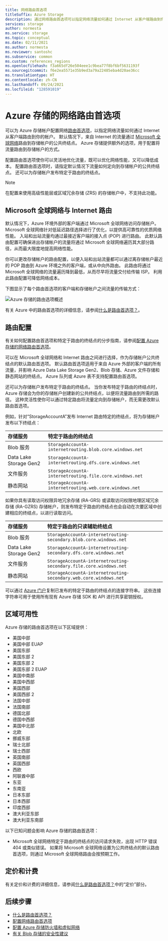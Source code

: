 ```yaml
---
title: 网络路由首选项
titleSuffix: Azure Storage
description: 通过网络路由首选项可以指定网络流量如何通过 Internet 从客户端路由到你的帐户。
services: storage
author: normesta
ms.service: storage
ms.topic: conceptual
ms.date: 02/11/2021
ms.author: normesta
ms.reviewer: santoshc
ms.subservice: common
ms.custom: references_regions
ms.openlocfilehash: f3a665df26e504eee1c9bea77f8bf6bf5631193f
ms.sourcegitcommit: f6e2ea5571e35b9ed3a79a22485eba4d20ae36cc
ms.translationtype: HT
ms.contentlocale: zh-CN
ms.lasthandoff: 09/24/2021
ms.locfileid: "128591019"
---
```

# <a name="network-routing-preference-for-azure-storage"></a>Azure 存储的网络路由首选项

可以为 Azure 存储帐户配置网络[路由首选项](../../virtual-network/routing-preference-overview.md)，以指定网络流量如何通过 Internet 从客户端路由到你的帐户。 默认情况下，来自 Internet 的流量通过 [Microsoft 全球网络](../../networking/microsoft-global-network.md)路由到存储帐户的公共终结点。 Azure 存储提供额外的选项，用于配置将流量路由到存储帐户的方式。

配置路由首选项使你可以灵活地优化流量，既可以优化网络性能，又可以降低成本。 配置路由首选项时，请指定默认情况下流量如何定向到存储帐户的公共终结点。 还可以为存储帐户发布特定于路由的终结点。

> [!NOTE]
> 在配置来使用高级性能层或区域冗余存储 (ZRS) 的存储帐户中，不支持此功能。

## <a name="microsoft-global-network-versus-internet-routing"></a>Microsoft 全球网络与 Internet 路由

默认情况下，Azure 环境外部的客户端通过 Microsoft 全球网络访问存储帐户。 Microsoft 全球网络针对低延迟路径选择进行了优化，以提供高可靠性的优质网络性能。 入站和出站流量均通过最接近客户端的接入点 (POP) 进行路由。 此默认路由配置可确保进出存储帐户的流量将通过 Microsoft 全球网络遍历其大部分路径，从而最大限度地提高网络性能。

你可以更改存储帐户的路由配置，以便入站和出站流量都可以通过离存储帐户最近的 POP 路由到 Azure 环境之外的客户端，或从中向外路由。 此路由将通过 Microsoft 全球网络的流量遍历降到最低，从而尽早将流量交付给传输 ISP。 利用此路由配置可降低网络成本。

下图显示了每个路由首选项的客户端和存储帐户之间流量的传输方式：

![Azure 存储的路由选项概述](media/network-routing-preference/routing-options-diagram.png)

有关 Azure 中的路由首选项的详细信息，请参阅[什么是路由首选项？](../../virtual-network/routing-preference-overview.md)。

## <a name="routing-configuration"></a>路由配置

有关如何配置路由首选项和特定于路由的终结点的分步指南，请参阅[配置 Azure 存储的网络路由首选项](configure-network-routing-preference.md)。

可以在 Microsoft 全球网络和 Internet 路由之间进行选择，作为存储帐户公共终结点的默认路由首选项。 默认路由首选项适用于来自 Azure 外部的客户端的所有流量，并影响 Azure Data Lake Storage Gen2、Blob 存储、Azure 文件存储和静态网站的终结点。 Azure 队列或 Azure 表不支持配置路由首选项。

还可以为存储帐户发布特定于路由的终结点。 当你发布特定于路由的终结点时，Azure 存储会为你的存储帐户创建新的公共终结点，以便将流量路由到所需的路径。 这种灵活性使你可以通过特定路由将流量定向到存储帐户，而无需更改默认路由首选项。

例如，针对“StorageAccountA”发布 Internet 路由特定的终结点，将为存储帐户发布以下终结点：

| 存储服务        | 特定于路由的终结点                                  |
| :--------------------- | :------------------------------------------------------- |
| Blob 服务           | `StorageAccountA-internetrouting.blob.core.windows.net`  |
| Data Lake Storage Gen2 | `StorageAccountA-internetrouting.dfs.core.windows.net`   |
| 文件服务           | `StorageAccountA-internetrouting.file.core.windows.net`  |
| 静态网站        | `StorageAccountA-internetrouting.web.core.windows.net`   |

如果你具有读取访问权限异地冗余存储 (RA-GRS) 或读取访问权限地理区域冗余存储 (RA-GZRS) 存储帐户，则发布特定于路由的终结点也会自动在次要区域中创建相应的终结点，以进行读取访问。

| 存储服务        | 特定于路由的只读辅助终结点                        |
| :--------------------- | :----------------------------------------------------------------- |
| Blob 服务           | `StorageAccountA-internetrouting-secondary.blob.core.windows.net`  |
| Data Lake Storage Gen2 | `StorageAccountA-internetrouting-secondary.dfs.core.windows.net`   |
| 文件服务           | `StorageAccountA-internetrouting-secondary.file.core.windows.net`  |
| 静态网站        | `StorageAccountA-internetrouting-secondary.web.core.windows.net`   |

可以通过 [Azure 门户](https://portal.azure.com)复制已发布的特定于路由的终结点的连接字符串。 这些连接字符串可用于使用所有现有 Azure 存储 SDK 和 API 进行共享密钥授权。

## <a name="regional-availability"></a>区域可用性

Azure 存储的路由首选项在以下区域提供：

- 美国中部 
- 美国中部 EUAP
- 美国东部 
- 美国东部 2
- 美国东部 2 
- 美国东部 2 EUAP
- 美国中南部
- 美国中西部
- 美国西部 
- 美国西部 2 
- 法国中部 
- 法国南部 
- 德国北部 
- 德国中西部 
- 美国中北部
- 北欧 
- 挪威东部 
- 瑞士北部
- 瑞士西部
- 英国南部 
- 英国西部 
- 西欧 
- 阿联酋中部
- 东亚 
- 东南亚 
- 日本东部 
- 日本西部 
- 印度西部
- 澳大利亚东部 
- 澳大利亚东南部 

以下已知问题会影响 Azure 存储的路由首选项：

- Microsoft 全球网络特定于路由的终结点的访问请求失败，出现 HTTP 错误 404 或类似错误。 如果将 Microsoft 全球网络设置为公共终结点的默认路由首选项，则通过 Microsoft 全球网络路由会按预期工作。

## <a name="pricing-and-billing"></a>定价和计费

有关定价和计费的详细信息，请参阅[什么是路由首选项？](../../virtual-network/routing-preference-overview.md#pricing)中的“定价”部分。

## <a name="next-steps"></a>后续步骤

- [什么是路由首选项？](../../virtual-network/routing-preference-overview.md)
- [配置网络路由首选项](configure-network-routing-preference.md)
- [配置 Azure 存储防火墙和虚拟网络](storage-network-security.md)
- [有关 Blob 存储的安全性建议](../blobs/security-recommendations.md)
